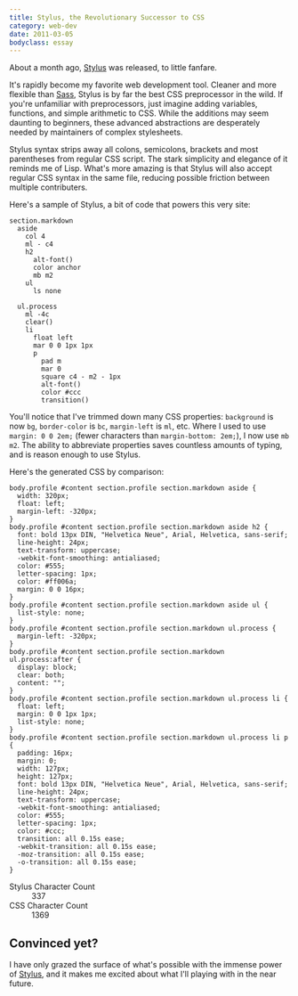 ```yaml
---
title: Stylus, the Revolutionary Successor to CSS
category: web-dev
date: 2011-03-05
bodyclass: essay
---
```


About a month ago, [Stylus](http://learnboost.github.com/stylus) was released, to little fanfare. 

It's rapidly become my favorite web development tool. Cleaner and more flexible than [Sass](http://sass-lang.com/), Stylus is by far the best CSS preprocessor in the wild. If you're unfamiliar with preprocessors, just imagine adding variables, functions, and simple arithmetic to CSS. While the additions may seem daunting to beginners, these advanced abstractions are desperately needed by maintainers of complex stylesheets.

Stylus syntax strips away all colons, semicolons, brackets and most parentheses from regular CSS script. The stark simplicity and elegance of it reminds me of Lisp. What's more amazing is that Stylus will also accept regular CSS syntax in the same file, reducing possible friction between multiple contributers.

Here's a sample of Stylus, a bit of code that powers this very site:

    section.markdown
      aside
        col 4
        ml - c4
        h2
          alt-font()
          color anchor
          mb m2
        ul
          ls none

      ul.process
        ml -4c
        clear()
        li
          float left
          mar 0 0 1px 1px
          p
            pad m
            mar 0
            square c4 - m2 - 1px
            alt-font()
            color #ccc
            transition()

You'll notice that I've trimmed down many CSS properties: `background` is now `bg`, `border-color` is `bc`, `margin-left` is `ml`, etc. Where I used to use `margin: 0 0 2em;` (fewer characters than `margin-bottom: 2em;`), I now use `mb m2`. The ability to abbreviate properties saves countless amounts of typing, and is reason enough to use Stylus.

Here's the generated CSS by comparison:

    body.profile #content section.profile section.markdown aside {
      width: 320px;
      float: left;
      margin-left: -320px;
    }
    body.profile #content section.profile section.markdown aside h2 {
      font: bold 13px DIN, "Helvetica Neue", Arial, Helvetica, sans-serif;
      line-height: 24px;
      text-transform: uppercase;
      -webkit-font-smoothing: antialiased;
      color: #555;
      letter-spacing: 1px;
      color: #ff006a;
      margin: 0 0 16px;
    }
    body.profile #content section.profile section.markdown aside ul {
      list-style: none;
    }
    body.profile #content section.profile section.markdown ul.process {
      margin-left: -320px;
    }
    body.profile #content section.profile section.markdown ul.process:after {
      display: block;
      clear: both;
      content: "";
    }
    body.profile #content section.profile section.markdown ul.process li {
      float: left;
      margin: 0 0 1px 1px;
      list-style: none;
    }
    body.profile #content section.profile section.markdown ul.process li p {
      padding: 16px;
      margin: 0;
      width: 127px;
      height: 127px;
      font: bold 13px DIN, "Helvetica Neue", Arial, Helvetica, sans-serif;
      line-height: 24px;
      text-transform: uppercase;
      -webkit-font-smoothing: antialiased;
      color: #555;
      letter-spacing: 1px;
      color: #ccc;
      transition: all 0.15s ease;
      -webkit-transition: all 0.15s ease;
      -moz-transition: all 0.15s ease;
      -o-transition: all 0.15s ease;
    }

<dl class='comparison'>
  <dt>Stylus Character Count</dt>
  <dd><span>337</span></dd>
  <dt>CSS Character Count</dt>
  <dd><span>1369</span></dd>
</dl>

## Convinced yet?

I have only grazed the surface of what's possible with the immense power of [Stylus](http://learnboost.github.com/stylus/), and it makes me excited about what I'll playing with in the near future.
